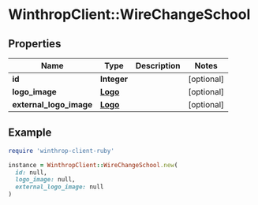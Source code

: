 # WinthropClient::WireChangeSchool

## Properties

| Name | Type | Description | Notes |
| ---- | ---- | ----------- | ----- |
| **id** | **Integer** |  | [optional] |
| **logo_image** | [**Logo**](Logo.md) |  | [optional] |
| **external_logo_image** | [**Logo**](Logo.md) |  | [optional] |

## Example

```ruby
require 'winthrop-client-ruby'

instance = WinthropClient::WireChangeSchool.new(
  id: null,
  logo_image: null,
  external_logo_image: null
)
```

